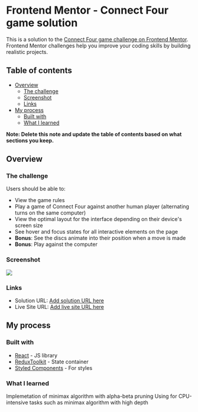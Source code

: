 # Frontend Mentor - Connect Four game solution

This is a solution to the [Connect Four game challenge on Frontend Mentor](https://www.frontendmentor.io/challenges/connect-four-game-6G8QVH923s). Frontend Mentor challenges help you improve your coding skills by building realistic projects.

## Table of contents

- [Overview](#overview)
  - [The challenge](#the-challenge)
  - [Screenshot](#screenshot)
  - [Links](#links)
- [My process](#my-process)
  - [Built with](#built-with)
  - [What I learned](#what-i-learned)

**Note: Delete this note and update the table of contents based on what sections you keep.**

## Overview

### The challenge

Users should be able to:

- View the game rules
- Play a game of Connect Four against another human player (alternating turns on the same computer)
- View the optimal layout for the interface depending on their device's screen size
- See hover and focus states for all interactive elements on the page
- **Bonus**: See the discs animate into their position when a move is made
- **Bonus**: Play against the computer

### Screenshot

![](./preview.jpg)

### Links

- Solution URL: [Add solution URL here](https://github.com/aleksFedotov/connect-four-game)
- Live Site URL: [Add live site URL here](https://aleksfedotov.github.io/password-generator)

## My process

### Built with

- [React](https://reactjs.org/) - JS library
- [ReduxToolkit](https://redux-toolkit.js.org//) - State container
- [Styled Components](https://styled-components.com/) - For styles

### What I learned

Implemetation of minimax algorithm with alpha-beta pruning
Using for CPU-intensive tasks such as minimax algorithm with high depth

